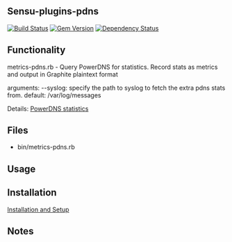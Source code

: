 ## Sensu-plugins-pdns

[![Build Status](https://travis-ci.org/sensu-plugins/sensu-plugins-pdns.svg?branch=master)](https://travis-ci.org/sensu-plugins/sensu-plugins-pdns)
[![Gem Version](https://badge.fury.io/rb/sensu-plugins-pdns.svg)](http://badge.fury.io/rb/sensu-plugins-pdns)
[![Dependency Status](https://gemnasium.com/sensu-plugins/sensu-plugins-pdns.svg)](https://gemnasium.com/sensu-plugins/sensu-plugins-pdns)

## Functionality
metrics-pdns.rb - Query PowerDNS for statistics. Record stats as metrics and output in Graphite plaintext format

arguments:
--syslog: specify the path to syslog to fetch the extra pdns stats from. default: /var/log/messages

Details:
 [PowerDNS statistics](https://doc.powerdns.com/recursor/metrics.html)

## Files
 * bin/metrics-pdns.rb

## Usage

## Installation

[Installation and Setup](http://sensu-plugins.io/docs/installation_instructions.html)

## Notes
